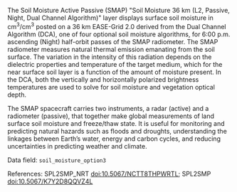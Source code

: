 The Soil Moisture Active Passive (SMAP) "Soil Moisture 36 km (L2, Passive, Night, Dual Channel Algorithm)" layer displays surface soil moisture in cm<sup>3</sup>/cm<sup>3</sup> posted on a 36 km EASE-Grid 2.0 derived from the Dual Channel Algorithm (DCA), one of four optional soil moisture algorithms, for 6:00 p.m. ascending (Night) half-orbit passes of the SMAP radiometer. The SMAP radiometer measures natural thermal emission emanating from the soil surface. The variation in the intensity of this radiation depends on the dielectric properties and temperature of the target medium, which for the near surface soil layer is a function of the amount of moisture present. In the DCA, both the vertically and horizontally polarized brightness temperatures are used to solve for soil moisture and vegetation optical depth.

The SMAP spacecraft carries two instruments, a radar (active) and a radiometer (passive), that together make global measurements of land surface soil moisture and freeze/thaw state. It is useful for monitoring and predicting natural hazards such as floods and droughts, understanding the linkages between Earth’s water, energy and carbon cycles, and reducing uncertainties in predicting weather and climate.

Data field: `soil_moisture_option3`

References: SPL2SMP_NRT [doi:10.5067/NCTT8THPWRTL](https://doi.org/10.5067/NCTT8THPWRTL); SPL2SMP [doi:10.5067/K7Y2D8QQVZ4L](https://doi.org/10.5067/K7Y2D8QQVZ4L)

